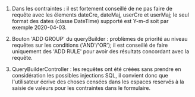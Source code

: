 1) Dans les contraintes : il est fortement conseillé de ne pas faire de requête avec les élements dateCre, dateMaj, userCre et userMaj; le seul format des dates (classe DateTime) supporté est Y-m-d soit par exemple 2020-04-03.

2) Bouton 'ADD GROUP' du queryBuilder : problèmes de priorité au niveau requêtes sur les conditions ('AND'/'OR'); il est conseillé de faire uniquement des 'ADD RULE' pour avoir des résultats concordant avec la requête. 

3) QueryBuilderController : les requêtes ont été créées sans prendre en considération les possibles injections SQL, il convient donc que l'utilisateur écrive des choses censées dans les espaces reservés à la saisie de valeurs pour les contraintes dans le formulaire. 